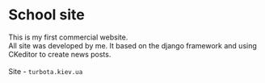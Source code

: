 # School site
This is my first commercial website.<br>
All site was developed by me. It based on the django framework and using CKeditor to create news posts. <br>
<br>
Site - `turbota.kiev.ua`
